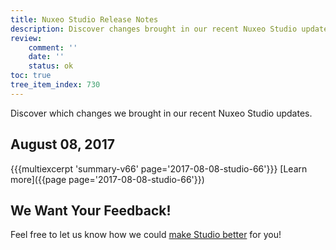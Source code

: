 ```yaml
---
title: Nuxeo Studio Release Notes
description: Discover changes brought in our recent Nuxeo Studio updates.
review:
    comment: ''
    date: ''
    status: ok
toc: true
tree_item_index: 730
---
```


Discover which changes we brought in our recent Nuxeo Studio updates. 

## August 08, 2017
{{{multiexcerpt 'summary-v66' page='2017-08-08-studio-66'}}}
[Learn more]({{page page='2017-08-08-studio-66'}})

## We Want Your Feedback!
Feel free to let us know how we could <a href="https://portal.prodpad.com/eb062eda-6d54-11e7-8513-22000a2145da" target="_blank">make Studio better</a> for you!
